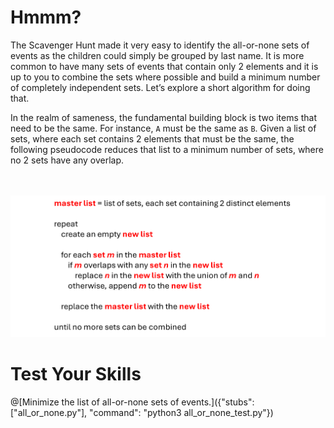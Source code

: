 # Hmmm?

The Scavenger Hunt made it very easy to identify the all-or-none sets of events as the children could simply be grouped by last name. It is more common to have many sets of events that contain only 2 elements and it is up to you to combine the sets where possible and build a minimum number of completely independent sets. Let’s explore a short algorithm for doing that.

In the realm of sameness, the fundamental building block is two items that need to be the same. For instance, `A` must be the same as `B`. Given a list of sets, where each set contains 2 elements that must be the same, the following pseudocode reduces that list to a minimum number of sets, where no 2 sets have any overlap.



<BR><BR>
![An Algorithm to Combine All-or-None Sets](CombiningSets.png)
<BR>


# Test Your Skills

@[Minimize the list of all-or-none sets of events.]({"stubs": ["all_or_none.py"], "command": "python3 all_or_none_test.py"})
